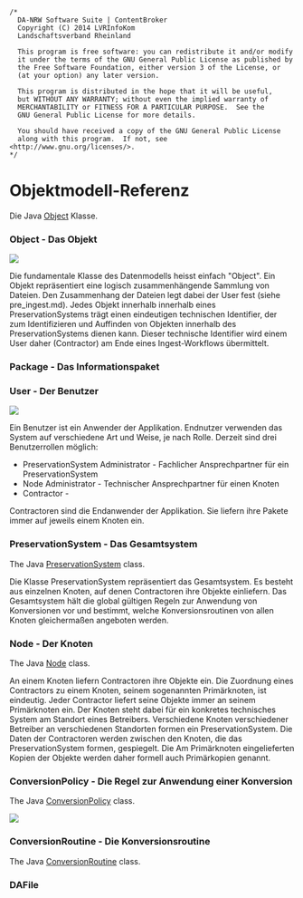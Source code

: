 	/*
	  DA-NRW Software Suite | ContentBroker
	  Copyright (C) 2014 LVRInfoKom
	  Landschaftsverband Rheinland
	
	  This program is free software: you can redistribute it and/or modify
	  it under the terms of the GNU General Public License as published by
	  the Free Software Foundation, either version 3 of the License, or
	  (at your option) any later version.
	
	  This program is distributed in the hope that it will be useful,
	  but WITHOUT ANY WARRANTY; without even the implied warranty of
	  MERCHANTABILITY or FITNESS FOR A PARTICULAR PURPOSE.  See the
	  GNU General Public License for more details.
	
	  You should have received a copy of the GNU General Public License
	  along with this program.  If not, see <http://www.gnu.org/licenses/>.
	*/

# Objektmodell-Referenz

Die Java [Object](../java/de/uzk/hki/da/model/Object.java) Klasse.

### Object - Das Objekt

![](https://raw.githubusercontent.com/da-nrw/DNSCore/master/ContentBroker/src/main/markdown/object_model_objects_packages.jpg)

Die fundamentale Klasse des Datenmodells heisst einfach "Object". Ein Objekt repräsentiert eine logisch zusammenhängende Sammlung von Dateien. Den Zusammenhang der Dateien legt dabei der User fest (siehe pre_ingest.md). Jedes Objekt innerhalb innerhalb eines PreservationSystems trägt einen eindeutigen technischen Identifier, der zum Identifizieren und Auffinden von Objekten innerhalb des PreservationSystems dienen kann. Dieser technische Identifier wird einem User daher  (Contractor) am Ende eines Ingest-Workflows übermittelt.

### Package - Das Informationspaket

### User - Der Benutzer

![](https://raw.githubusercontent.com/da-nrw/DNSCore/master/ContentBroker/src/main/markdown/object_model_object_users.jpg)

Ein Benutzer ist ein Anwender der Applikation. Endnutzer verwenden das System auf verschiedene Art und Weise, je nach Rolle. Derzeit sind drei Benutzerrollen möglich:

* PreservationSystem Administrator - Fachlicher Ansprechpartner für ein PreservationSystem
* Node Administrator - Technischer Ansprechpartner für einen Knoten
* Contractor - 

Contractoren sind die Endanwender der Applikation. Sie liefern ihre Pakete immer auf jeweils einem Knoten ein.

### PreservationSystem - Das Gesamtsystem

The Java [PreservationSystem](../java/de/uzk/hki/da/model/PreservationSystem.java) class.

Die Klasse PreservationSystem repräsentiert das Gesamtsystem. Es besteht aus einzelnen Knoten, auf denen Contractoren ihre Objekte einliefern. Das Gesamtsystem hält die global gültigen Regeln zur Anwendung von Konversionen vor und bestimmt, welche Konversionsroutinen von allen Knoten gleichermaßen angeboten werden. 

### Node - Der Knoten


The Java [Node](../java/de/uzk/hki/da/model/Node.java) class.

An einem Knoten liefern Contractoren ihre Objekte ein. Die Zuordnung eines Contractors zu einem Knoten, seinem sogenannten Primärknoten, ist eindeutig. Jeder Contractor liefert seine Objekte immer an seinem Primärknoten ein. Der Knoten steht dabei für ein konkretes technisches System am Standort eines Betreibers. Verschiedene Knoten verschiedener Betreiber an verschiedenen Standorten formen ein PreservationSystem. Die Daten der Contractoren werden zwischen den Knoten, die das PreservationSystem formen, gespiegelt. Die Am Primärknoten eingelieferten Kopien der Objekte werden daher formell auch Primärkopien genannt.


### ConversionPolicy - Die Regel zur Anwendung einer Konversion

The Java [ConversionPolicy](../java/de/uzk/hki/da/model/ConversionPolicy.java) class.

![](https://github.com/da-nrw/DNSCore/blob/master/ContentBroker/src/main/markdown/object_model_conversion_dafiles.jpg)

### ConversionRoutine - Die Konversionsroutine

The Java [ConversionRoutine](../java/de/uzk/hki/da/model/ConversionRoutine.java) class.

### DAFile
